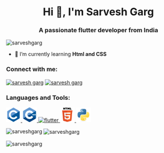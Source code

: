 <h1 align="center">Hi 👋, I'm Sarvesh Garg</h1>
<h3 align="center">A passionate flutter developer from India</h3>

<p align="left"> <img src="https://komarev.com/ghpvc/?username=sarveshgarg&label=Profile%20views&color=0e75b6&style=flat" alt="sarveshgarg" /> </p>

- 🌱 I’m currently learning **Html and CSS**

<h3 align="left">Connect with me:</h3>
<p align="left">
<a href="https://linkedin.com/in/sarvesh garg" target="blank"><img align="center" src="https://raw.githubusercontent.com/rahuldkjain/github-profile-readme-generator/master/src/images/icons/Social/linked-in-alt.svg" alt="sarvesh garg" height="30" width="40" /></a>
<a href="https://www.youtube.com/c/sarvesh garg" target="blank"><img align="center" src="https://raw.githubusercontent.com/rahuldkjain/github-profile-readme-generator/master/src/images/icons/Social/youtube.svg" alt="sarvesh garg" height="30" width="40" /></a>
</p>

<h3 align="left">Languages and Tools:</h3>
<p align="left"> <a href="https://www.cprogramming.com/" target="_blank" rel="noreferrer"> <img src="https://raw.githubusercontent.com/devicons/devicon/master/icons/c/c-original.svg" alt="c" width="40" height="40"/> </a> <a href="https://www.w3schools.com/cpp/" target="_blank" rel="noreferrer"> <img src="https://raw.githubusercontent.com/devicons/devicon/master/icons/cplusplus/cplusplus-original.svg" alt="cplusplus" width="40" height="40"/> </a> <a href="https://flutter.dev" target="_blank" rel="noreferrer"> <img src="https://www.vectorlogo.zone/logos/flutterio/flutterio-icon.svg" alt="flutter" width="40" height="40"/> </a> <a href="https://www.w3.org/html/" target="_blank" rel="noreferrer"> <img src="https://raw.githubusercontent.com/devicons/devicon/master/icons/html5/html5-original-wordmark.svg" alt="html5" width="40" height="40"/> </a> <a href="https://www.python.org" target="_blank" rel="noreferrer"> <img src="https://raw.githubusercontent.com/devicons/devicon/master/icons/python/python-original.svg" alt="python" width="40" height="40"/> </a> </p>

<p><img align="left" src="https://github-readme-stats.vercel.app/api/top-langs?username=sarveshgarg&show_icons=true&locale=en&layout=compact" alt="sarveshgarg" /></p>

<p>&nbsp;<img align="center" src="https://github-readme-stats.vercel.app/api?username=sarveshgarg&show_icons=true&locale=en" alt="sarveshgarg" /></p>

<p><img align="center" src="https://github-readme-streak-stats.herokuapp.com/?user=sarveshgarg&" alt="sarveshgarg" /></p>
